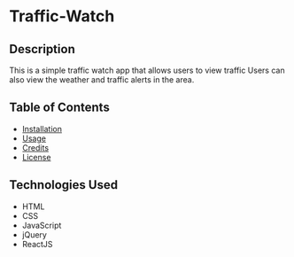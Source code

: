 # Traffic-Watch

## Description
This is a simple traffic watch app that allows users to view traffic Users can also view the weather and traffic alerts in the area.

## Table of Contents

* [Installation](#installation)
* [Usage](#usage)
* [Credits](#credits)
* [License](#license)

## Technologies Used

* HTML
* CSS
* JavaScript
* jQuery
* ReactJS

